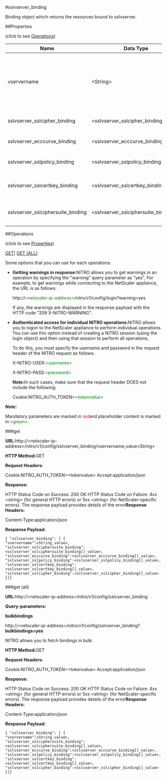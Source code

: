 #sslvserver_binding

Binding object which returns the resources bound to sslvserver.


##Properties 
<span>(click to see [Operations](#opera))</span>


<table><thead><tr><th>Name</th><th>Data Type</th><th>Permissions</th><th>Description</th></tr></thead><tbody><tr><td>vservername</td><td>&lt;String></td><td>Read-write</td><td>Name of the SSL virtual server for which to show detailed information.<br>Minimum length = 1</td></tr><tr><td>sslvserver_sslcipher_binding</td><td>&lt;sslvserver_sslcipher_binding[]></td><td>Read-only</td><td>sslcipher that can be bound to sslvserver.</td></tr><tr><td>sslvserver_ecccurve_binding</td><td>&lt;sslvserver_ecccurve_binding[]></td><td>Read-only</td><td>ecccurve that can be bound to sslvserver.</td></tr><tr><td>sslvserver_sslpolicy_binding</td><td>&lt;sslvserver_sslpolicy_binding[]></td><td>Read-only</td><td>sslpolicy that can be bound to sslvserver.</td></tr><tr><td>sslvserver_sslcertkey_binding</td><td>&lt;sslvserver_sslcertkey_binding[]></td><td>Read-only</td><td>sslcertkey that can be bound to sslvserver.</td></tr><tr><td>sslvserver_sslciphersuite_binding</td><td>&lt;sslvserver_sslciphersuite_binding[]></td><td>Read-only</td><td>sslciphersuite that can be bound to sslvserver.</td></tr></tbody></table>
##Operations 
<span>(click to see [Properties](#prope))</span>


[GET]()| [GET (ALL)](#ge)


Some options that you can use for each operations:
<ul><li><p><b>Getting warnings in response:</b>NITRO allows you to get warnings in an operation by specifying the "warning" query parameter as "yes". For example, to get warnings while connecting to the NetScaler appliance, the URL is as follows:</p><p>http://<span style="color:green;font-style:italic;">&lt;netscaler-ip-address&gt;</span>/nitro/v1/config/login?warning=yes</p><p>If any, the warnings are displayed in the response payload with the HTTP code "209 X-NITRO-WARNING".</p></li><li><p><b>Authenticated access for individual NITRO operations:</b>NITRO allows you to logon to the NetScaler appliance to perform individual operations. You can use this option instead of creating a NITRO session (using the login object) and then using that session to perform all operations,</p><p>To do this, you must specify the username and password in the request header of the NITRO request as follows:</p><p>X-NITRO-USER:<span style="color:green;font-style:italic;">&lt;username&gt;</span></p><p>X-NITRO-PASS:<span style="color:green;font-style:italic;">&lt;password&gt;</span></p><p><b>Note:</b>In such cases, make sure that the request header DOES not include the following:</p><p>Cookie:NITRO_AUTH_TOKEN=<span style="color:green;font-style:italic;">&lt;tokenvalue&gt;</span></p></li></ul>



***Note:*** 
Mandatory parameters are marked in <span style="color:#FF0000;">red</span>and placeholder content is marked in <span style="color:green;font-style:italic">&lt;green&gt;</span>.

###get



<b>URL:</b>http://&lt;netscaler-ip-address&gt;/nitro/v1/config/sslvserver_binding/vservername_value&lt;String&gt;
<b>HTTP Method:</b>GET
<b>Request Headers:</b>

Cookie:NITRO_AUTH_TOKEN=&lt;tokenvalue&gt;Accept:application/json

<b>Response:</b>
HTTP Status Code on Success: 200 OKHTTP Status Code on Failure: 4xx &lt;string&gt; (for general HTTP errors) or 5xx &lt;string&gt; (for NetScaler-specific errors). The response payload provides details of the error<b>Response Headers:</b>

Content-Type:application/json

<b>Response Payload: </b>```{ "sslvserver_binding": [ {"vservername":<String_value>,"sslvserver_sslciphersuite_binding":<sslvserver_sslciphersuite_binding[]_value>,"sslvserver_ecccurve_binding":<sslvserver_ecccurve_binding[]_value>,"sslvserver_sslpolicy_binding":<sslvserver_sslpolicy_binding[]_value>,"sslvserver_sslcertkey_binding":<sslvserver_sslcertkey_binding[]_value>,"sslvserver_sslcipher_binding":<sslvserver_sslcipher_binding[]_value>}]}```



###get (all)



<b>URL:</b>http://&lt;netscaler-ip-address&gt;/nitro/v1/config/sslvserver_binding
<b>Query-parameters:</b>
<b>bulkbindings</b>
http://&lt;netscaler-ip-address&gt;/nitro/v1/config/sslvserver_binding?<b>bulkbindings=yes</b>
NITRO allows you to fetch bindings in bulk.



<b>HTTP Method:</b>GET
<b>Request Headers:</b>

Cookie:NITRO_AUTH_TOKEN=&lt;tokenvalue&gt;Accept:application/json

<b>Response:</b>
HTTP Status Code on Success: 200 OKHTTP Status Code on Failure: 4xx &lt;string&gt; (for general HTTP errors) or 5xx &lt;string&gt; (for NetScaler-specific errors). The response payload provides details of the error<b>Response Headers:</b>

Content-Type:application/json

<b>Response Payload: </b>```{ "sslvserver_binding": [ {"vservername":<String_value>,"sslvserver_sslciphersuite_binding":<sslvserver_sslciphersuite_binding[]_value>,"sslvserver_ecccurve_binding":<sslvserver_ecccurve_binding[]_value>,"sslvserver_sslpolicy_binding":<sslvserver_sslpolicy_binding[]_value>,"sslvserver_sslcertkey_binding":<sslvserver_sslcertkey_binding[]_value>,"sslvserver_sslcipher_binding":<sslvserver_sslcipher_binding[]_value>}]}```



